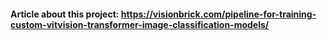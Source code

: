 #### Article about this project: https://visionbrick.com/pipeline-for-training-custom-vitvision-transformer-image-classification-models/
